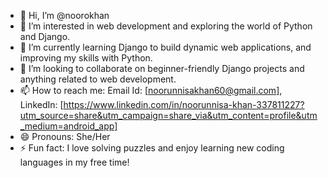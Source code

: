 - 👋 Hi, I’m @noorokhan
- 👀 I’m interested in web development and exploring the world of Python and Django.
- 🌱 I’m currently learning Django to build dynamic web applications, and improving my skills with Python.
- 💞️ I’m looking to collaborate on beginner-friendly Django projects and anything related to web development.
- 📫 How to reach me: Email Id: [noorunnisakhan60@gmail.com], LinkedIn: [https://www.linkedin.com/in/noorunnisa-khan-337811227?utm_source=share&utm_campaign=share_via&utm_content=profile&utm_medium=android_app]
- 😄 Pronouns: She/Her
- ⚡ Fun fact: I love solving puzzles and enjoy learning new coding languages in my free time!


<!---
noorokhan/noorokhan is a ✨ special ✨ repository because its `README.md` (this file) appears on your GitHub profile.
You can click the Preview link to take a look at your changes.
--->
